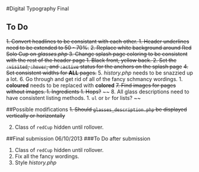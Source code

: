 #Digital Typography Final

## To Do
~~1. Convert headlines to be consistant with each other.
	1. Header underlines need to be extended to 50 - 70%.~~
~~2. Replace white background around Red Solo Cup on _glasses.php_
3. Change splash page coloring to be consistent with the rest of the header page
	1. Black front, yellow back.
	2. Set the `:visited`, `:hover`, and `:active` status for the anchors on the splash page~~
~~4. Set consistent widths for **ALL** pages.~~
5. _history.php_ needs to be snazzied up a lot.
6. Go through and get rid of all of the fancy schmancy wordings.
	1. **coloured** needs to be replaced with **colored**
~~7. Find images for pages without images.
	1. Ingredients
		1. Hops?~~
~~ 8. All glass descriptions need to have consistent listing methods.
	1. `ul` or `br` for lists? ~~

##Possible modifications
~~1. Should `glasses_description.php` be displayed vertically or horizontally~~

2. Class of `redCup` hidden until rollover.

##Final submission 06/10/2013
###To Do after submission
1. Class of `redCup` hidden until rollover.
2. Fix all the fancy wordings.
3. Style _history.php_